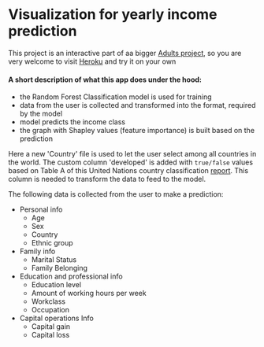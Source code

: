 # Visualization for yearly income prediction

This project is an interactive part of aa bigger [Adults project](https://github.com/nadiia95/Adults_pet_project), so you are very welcome to visit [Heroku](https://income-class-prediction.herokuapp.com/) and try it on your own

#### A short description of what this app does under the hood:
* the Random Forest Classification model is used for training
* data from the user is collected and transformed into the format, required by the model
* model predicts the income class
* the graph with Shapley values (feature importance) is built based on the prediction

Here a new 'Country' file is used to let the user select among all countries in the world. The custom column 'developed' is added with `true/false` values based on Table A of this United Nations country classification [report](https://www.un.org/en/development/desa/policy/wesp/wesp_current/2014wesp_country_classification.pdf). This column is needed to transform the data to feed to the model.

The following data is collected from the user to make a prediction:
* Personal info
    * Age
    * Sex
    * Country
    * Ethnic group
* Family info
    * Marital Status
    * Family Belonging
* Education and professional info
    * Education level
    * Amount of working hours per week
    * Workclass
    * Occupation
* Capital operations Info
    * Capital gain
    * Capital loss
